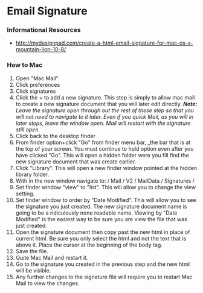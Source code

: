 Email Signature
====================

### Informational Resources

- http://mydesignpad.com/create-a-html-email-signature-for-mac-os-x-mountain-lion-10-8/

### How to Mac
1. Open "Mac Mail"
2. Click preferences
3. Click signatures
4. Click the + to add a new signature. This step is simply to allow mac mail to create a new signature document that you will later edit directly. _**Note:** Leave the signature open through out the rest of these step so that you will not need to navigate to it later. Even if you quick Mail, as you will in later steps, leave the window open. Mail will restart with the signature still open._
5. Click back to the desktop finder
6. From finder option+click "Go" from finder menu bar, _the bar that is at the top of your screen. You must continue to hold option even after you have clicked "Go". This will open a hidden folder were you fill find the new signature document that was create earlier.
7. Click "Library". This will open a new finder window pointed at the hidden library folder.
8. With in the new window navigate to: / Mail / V2 / MailData / Signatures /
9. Set finder window "view" to "list". This will allow you to change the view setting.
10. Set finder window to order by "Date Modified". This will allow you to see the signature you just created. The new signature document name is going to be a ridiculously none readable name. Viewing by "Date Modified" is the easiest way to be sure you are view the file that was just created.
11. Open the signature document then copy past the new html in place of current html. Be sure you only select the html and not the text that is above it. Place the cursor at the beginning of the body tag.
12. Save the file.
13. Quite Mac Mail and restart it. 
14. Go to the signature you created in the previous step and the new html will be visible.
15. Any further changes to the signature file will require you to restart Mac Mail to view the changes.